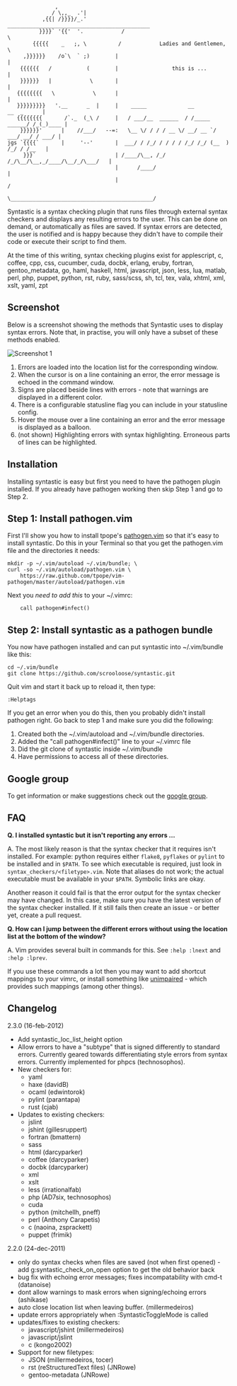                    ,
                  / \,,_  .'|
               ,{{| /}}}}/_.'            _____________________________________________
              }}}}` '{{'  '.            /                                             \
            {{{{{    _   ;, \          /            Ladies and Gentlemen,              \
         ,}}}}}}    /o`\  ` ;)        |                                                |
        {{{{{{   /           (        |                 this is ...                    |
        }}}}}}   |            \       |                                                |
       {{{{{{{{   \            \      |                                                |
       }}}}}}}}}   '.__      _  |     |    _____             __             __  _      |
       {{{{{{{{       /`._  (_\ /     |   / ___/__  ______  / /_____ ______/ /_(_)____ |
        }}}}}}'      |    //___/   --=:   \__ \/ / / / __ \/ __/ __ `/ ___/ __/ / ___/ |
    jgs `{{{{`       |     '--'       |  ___/ / /_/ / / / / /_/ /_/ (__  ) /_/ / /__   |
         }}}`                         | /____/\__, /_/ /_/\__/\__,_/____/\__/_/\___/   |
                                      |      /____/                                    |
                                      |                                               /
                                       \_____________________________________________/




Syntastic is a syntax checking plugin that runs files through external syntax
checkers and displays any resulting errors to the user. This can be done on
demand, or automatically as files are saved. If syntax errors are detected, the
user is notified and is happy because they didn't have to compile their code or
execute their script to find them.

At the time of this writing, syntax checking plugins exist for applescript, c,
coffee, cpp, css, cucumber, cuda, docbk, erlang, eruby, fortran,
gentoo_metadata, go, haml, haskell, html, javascript, json, less, lua, matlab,
perl, php, puppet, python, rst, ruby, sass/scss, sh, tcl, tex, vala, xhtml,
xml, xslt, yaml, zpt

Screenshot
----------

Below is a screenshot showing the methods that Syntastic uses to display syntax
errors.  Note that, in practise, you will only have a subset of these methods
enabled.

![Screenshot 1](https://github.com/scrooloose/syntastic/raw/master/_assets/screenshot_1.png)

1. Errors are loaded into the location list for the corresponding window.
2. When the cursor is on a line containing an error, the error message is echoed in the command window.
3. Signs are placed beside lines with errors - note that warnings are displayed in a different color.
4. There is a configurable statusline flag you can include in your statusline config.
5. Hover the mouse over a line containing an error and the error message is displayed as a balloon.
6. (not shown) Highlighting errors with syntax highlighting. Erroneous parts of lines can be highlighted.

Installation
------------

Installing syntastic is easy but first you need to have the pathogen plugin installed.  If you already
have pathogen working then skip Step 1 and go to Step 2.

Step 1: Install pathogen.vim
----------------------------

First I'll show you how to install tpope's [pathogen.vim](https://github.com/tpope/vim-pathogen) so that 
it's easy to install syntastic.  Do this in your Terminal so that you get the pathogen.vim file 
and the directories it needs:

    mkdir -p ~/.vim/autoload ~/.vim/bundle; \
    curl -so ~/.vim/autoload/pathogen.vim \
        https://raw.github.com/tpope/vim-pathogen/master/autoload/pathogen.vim

Next you *need to add this* to your ~/.vimrc:

        call pathogen#infect()

Step 2: Install syntastic as a pathogen bundle
----------------------------------------------

You now have pathogen installed and can put syntastic into ~/.vim/bundle like this:
    

    cd ~/.vim/bundle
    git clone https://github.com/scrooloose/syntastic.git

Quit vim and start it back up to reload it, then type:

    :Helptags

If you get an error when you do this, then you probably didn't install pathogen right.  Go back to
step 1 and make sure you did the following:

1. Created both the ~/.vim/autoload and ~/.vim/bundle directories.
2. Added the "call pathogen#infect()" line to your ~/.vimrc file
3. Did the git clone of syntastic inside ~/.vim/bundle
4. Have permissions to access all of these directories.


Google group
------------

To get information or make suggestions check out the [google group](https://groups.google.com/group/vim-syntastic).


FAQ
---

__Q. I installed syntastic but it isn't reporting any errors ...__

A. The most likely reason is that the syntax checker that it requires isn't installed. For example: python requires either `flake8`, `pyflakes` or `pylint` to be installed and in `$PATH`. To see which executable is required, just look in `syntax_checkers/<filetype>.vim`.  Note that aliases do not work; the actual executable must be available in your `$PATH`.  Symbolic links are okay.

Another reason it could fail is that the error output for the syntax checker may have changed. In this case, make sure you have the latest version of the syntax checker installed. If it still fails then create an issue - or better yet, create a pull request.

__Q. How can I jump between the different errors without using the location list at the bottom of the window?__

A. Vim provides several built in commands for this. See `:help :lnext` and `:help :lprev`.

If you use these commands a lot then you may want to add shortcut mappings to your vimrc, or install something like [unimpaired](https://github.com/tpope/vim-unimpaired) - which provides such mappings (among other things).

Changelog
---------
2.3.0 (16-feb-2012)

  * Add syntastic_loc_list_height option
  * Allow errors to have a "subtype" that is signed differently to standard
    errors. Currently geared towards differentiating style errors from
    syntax errors. Currently implemented for phpcs (technosophos).
  * New checkers for:
    * yaml
    * haxe (davidB)
    * ocaml (edwintorok)
    * pylint (parantapa)
    * rust (cjab)
  * Updates to existing checkers:
    * jslint
    * jshint (gillesruppert)
    * fortran (bmattern)
    * sass
    * html (darcyparker)
    * coffee (darcyparker)
    * docbk (darcyparker)
    * xml
    * xslt
    * less (irrationalfab)
    * php (AD7six, technosophos)
    * cuda
    * python (mitchellh, pneff)
    * perl (Anthony Carapetis)
    * c (naoina, zsprackett)
    * puppet (frimik)

2.2.0 (24-dec-2011)

  * only do syntax checks when files are saved (not when first opened) - add g:syntastic_check_on_open option to get the old behavior back
  * bug fix with echoing error messages; fixes incompatability with cmd-t (datanoise)
  * dont allow warnings to mask errors when signing/echoing errors (ashikase)
  * auto close location list when leaving buffer. (millermedeiros)
  * update errors appropriately when :SyntasticToggleMode is called
  * updates/fixes to existing checkers:
    * javascript/jshint (millermedeiros)
    * javascript/jslint
    * c (kongo2002)
  * Support for new filetypes:
    * JSON (millermedeiros, tocer)
    * rst (reStructuredText files) (JNRowe)
    * gentoo-metadata (JNRowe)
